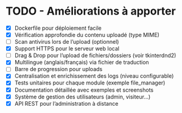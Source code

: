 # TODO - Améliorations à apporter

- [x] Dockerfile pour déploiement facile
- [x] Vérification approfondie du contenu uploadé (type MIME)
- [ ] Scan antivirus lors de l’upload (optionnel)
- [x] Support HTTPS pour le serveur web local
- [ ] Drag & Drop pour l’upload de fichiers/dossiers (voir tkinterdnd2)
- [x] Multilingue (anglais/français) via fichier de traduction
- [ ] Barre de progression pour uploads
- [x] Centralisation et enrichissement des logs (niveau configurable)
- [x] Tests unitaires pour chaque module (exemple file_manager)
- [x] Documentation détaillée avec exemples et screenshots
- [x] Système de gestion des utilisateurs (admin, visiteur…)
- [x] API REST pour l’administration à distance
